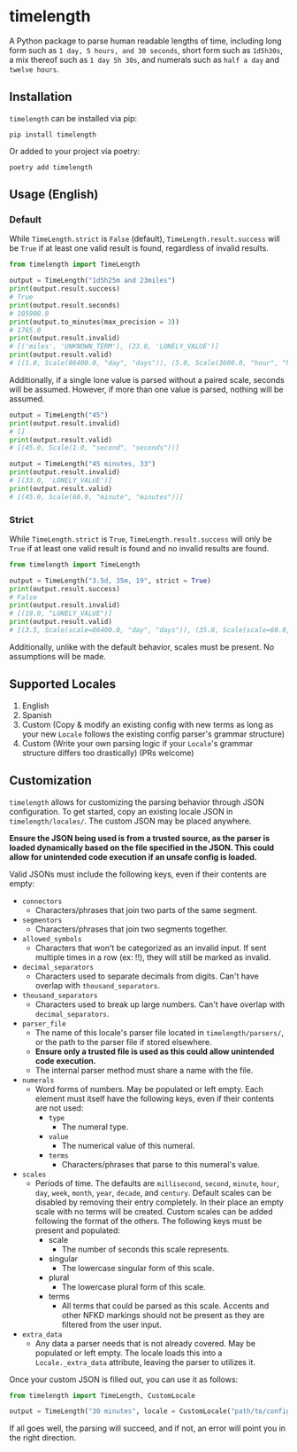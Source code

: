 # timelength
A Python package to parse human readable lengths of time, including long form such as `1 day, 5 hours, and 30 seconds`, short form such as `1d5h30s`, a mix thereof such as `1 day 5h 30s`, and numerals such as `half a day` and `twelve hours`.

## Installation
`timelength` can be installed via pip:
```
pip install timelength
```
Or added to your project via poetry:
```
poetry add timelength
```

## Usage (English)
### Default
While `TimeLength.strict` is `False` (default), `TimeLength.result.success` will be `True` if at least one valid result is found, regardless of invalid results.
```python
from timelength import TimeLength

output = TimeLength("1d5h25m and 23miles")
print(output.result.success)
# True
print(output.result.seconds)
# 105900.0
print(output.to_minutes(max_precision = 3))
# 1765.0
print(output.result.invalid)
# [('miles', 'UNKNOWN_TERM'), (23.0, 'LONELY_VALUE')]
print(output.result.valid)
# [(1.0, Scale(86400.0, "day", "days")), (5.0, Scale(3600.0, "hour", "hours")), (25.0, Scale(60.0, "minute", "minutes"))]
```
Additionally, if a single lone value is parsed without a paired scale, seconds will be assumed. However, if more than one value is parsed, nothing will be assumed.
```python
output = TimeLength("45")
print(output.result.invalid)
# []
print(output.result.valid)
# [(45.0, Scale(1.0, "second", "seconds"))]

output = TimeLength("45 minutes, 33")
print(output.result.invalid)
# [(33.0, 'LONELY_VALUE')]
print(output.result.valid)
# [(45.0, Scale(60.0, "minute", "minutes"))]
```
### Strict
While `TimeLength.strict` is `True`, `TimeLength.result.success` will only be `True` if at least one valid result is found and no invalid results are found.
```python
from timelength import TimeLength

output = TimeLength("3.5d, 35m, 19", strict = True)
print(output.result.success)
# False
print(output.result.invalid)
# [(19.0, "LONELY_VALUE")]
print(output.result.valid)
# [(3.5, Scale(scale=86400.0, "day", "days")), (35.0, Scale(scale=60.0, "minute", "minutes"))]
```
Additionally, unlike with the default behavior, scales must be present. No assumptions will be made.

## Supported Locales
1. English
2. Spanish
3. Custom (Copy & modify an existing config with new terms as long as your new `Locale` follows the existing config parser's grammar structure)
4. Custom (Write your own parsing logic if your `Locale`'s grammar structure differs too drastically) (PRs welcome)

## Customization
`timelength` allows for customizing the parsing behavior through JSON configuration. To get started, copy an existing locale JSON in `timelength/locales/`. The custom JSON may be placed anywhere.

**Ensure the JSON being used is from a trusted source, as the parser is loaded dynamically based on the file specified in the JSON. This could allow for unintended code execution if an unsafe config is loaded.**

Valid JSONs must include the following keys, even if their contents are empty: 
- `connectors`
  - Characters/phrases that join two parts of the same segment.
- `segmentors`
  - Characters/phrases that join two segments together.
- `allowed_symbols`
  - Characters that won't be categorized as an invalid input. If sent multiple times in a row (ex: !!), they will still be marked as invalid.
- `decimal_separators`
  - Characters used to separate decimals from digits. Can't have overlap with `thousand_separators`.
- `thousand_separators`
  - Characters used to break up large numbers. Can't have overlap with `decimal_separators`.
- `parser_file`
  - The name of this locale's parser file located in `timelength/parsers/`, or the path to the parser file if stored elsewhere. 
  - **Ensure only a trusted file is used as this could allow unintended code execution.**
  - The internal parser method must share a name with the file.
- `numerals`
  - Word forms of numbers. May be populated or left empty. Each element must itself have the following keys, even if their contents are not used:
    - `type`
      - The numeral type.
    - `value`
      - The numerical value of this numeral.
    - `terms`
      - Characters/phrases that parse to this numeral's value.
- `scales`
  - Periods of time. The defaults are `millisecond`, `second`, `minute`, `hour`, `day`, `week`, `month`, `year`, `decade`, and `century`. Default scales can be disabled by removing their entry completely. In their place an empty scale with no terms will be created. Custom scales can be added following the format of the others. The following keys must be present and populated:
    - scale
      - The number of seconds this scale represents.
    - singular
      - The lowercase singular form of this scale.
    - plural
      - The lowercase plural form of this scale.
    - terms
      - All terms that could be parsed as this scale. Accents and other NFKD markings should not be present as they are filtered from the user input.
- `extra_data`
  - Any data a parser needs that is not already covered. May be populated or left empty. The locale loads this into a `Locale._extra_data` attribute, leaving the parser to utilizes it.

Once your custom JSON is filled out, you can use it as follows:
```python
from timelength import TimeLength, CustomLocale

output = TimeLength("30 minutes", locale = CustomLocale("path/to/config.json"))
```
If all goes well, the parsing will succeed, and if not, an error will point you in the right direction.
